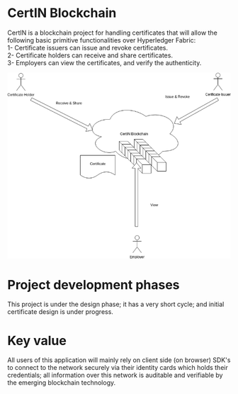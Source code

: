 # CertIN Blockchain
CertIN is a blockchain project for handling certificates that will allow the following basic primitive functionalities over Hyperledger Fabric: <br>
1- Certificate issuers can issue and revoke certificates.
<br>
2- Certificate holders can receive and share certificates.
<br>
3- Employers can view the certificates, and verify the authenticity.

<img src="./images/certIN.png"/>
<br>

# Project development phases
This project is under the design phase; it has a very short cycle; and initial certificate design is under progress.
<br>

# Key value
All users of this application will mainly rely on client side (on browser) SDK's to connect to the network securely via their identity cards which holds their credentials; all information over this network is auditable and verifiable by the emerging blockchain technology.